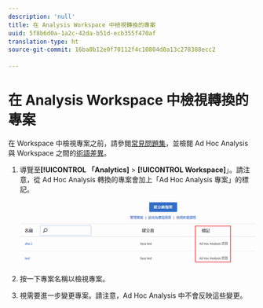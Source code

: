 ```yaml
---
description: 'null'
title: 在 Analysis Workspace 中檢視轉換的專案
uuid: 5f8b6d0a-1a2c-42da-b51d-ecb355f470af
translation-type: ht
source-git-commit: 16ba0b12e0f70112f4c10804d0a13c278388ecc2

---
```



# 在 Analysis Workspace 中檢視轉換的專案

在 Workspace 中檢視專案之前，請參閱[常見問題集](/help/analyze/ad-hoc-analysis/c-aha-project-converter/aha2aw-converter-faq.md#topic_8231595303AD403E9322645A63632D57)，並檢閱 Ad Hoc Analysis 與 Workspace 之間的[術語差異](/help/analyze/ad-hoc-analysis/c-aha-project-converter/aha2aw-converter-faq.md#topic_8231595303AD403E9322645A63632D57)。

1. 導覽至&#x200B;**[!UICONTROL 「Analytics]** > **[!UICONTROL Workspace]**」。請注意，從 Ad Hoc Analysis 轉換的專案會加上「Ad Hoc Analysis 專案」的標記。

   ![](assets/view_aha_in_aw.png)

1. 按一下專案名稱以檢視專案。
1. 視需要進一步變更專案。請注意，Ad Hoc Analysis 中不會反映這些變更。

